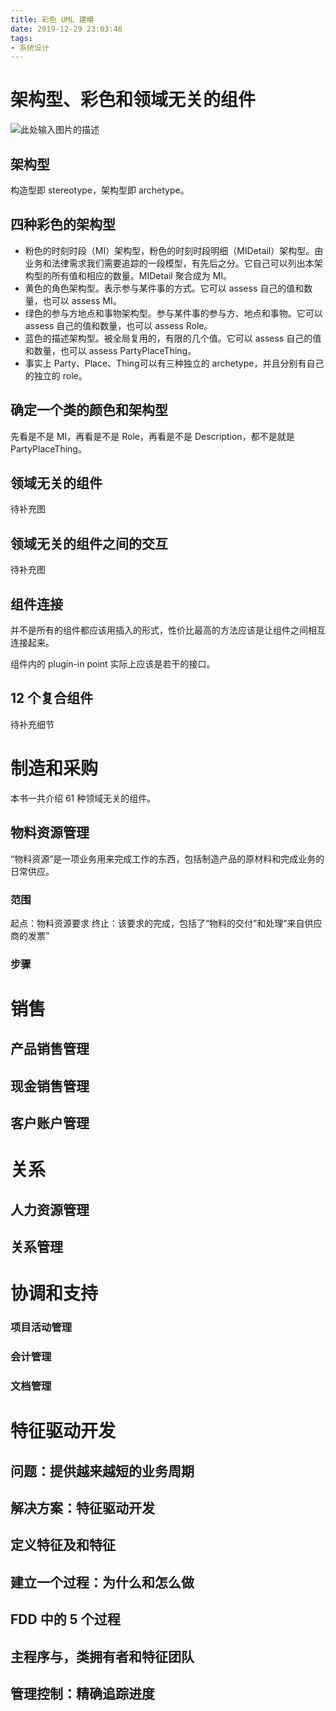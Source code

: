 ```yaml
---
title: 彩色 UML 建模
date: 2019-12-29 23:03:48
tags:
- 系统设计
---
```

# 架构型、彩色和领域无关的组件

![此处输入图片的描述][1]

## 架构型

构造型即 stereotype，架构型即 archetype。

## 四种彩色的架构型

 - 粉色的时刻时段（MI）架构型，粉色的时刻时段明细（MIDetail）架构型。由业务和法律需求我们需要追踪的一段模型，有先后之分。它自己可以列出本架构型的所有值和相应的数量。MIDetail 聚合成为 MI。
 - 黄色的角色架构型。表示参与某件事的方式。它可以 assess 自己的值和数量，也可以 assess MI。
 - 绿色的参与方地点和事物架构型。参与某件事的参与方、地点和事物。它可以 assess 自己的值和数量，也可以 assess Role。
 - 蓝色的描述架构型。被全局复用的，有限的几个值。它可以 assess 自己的值和数量，也可以 assess PartyPlaceThing。
 - 事实上 Party、Place、Thing可以有三种独立的 archetype，并且分别有自己的独立的 role。

## 确定一个类的颜色和架构型

先看是不是 MI，再看是不是 Role，再看是不是 Description，都不是就是 PartyPlaceThing。

## 领域无关的组件

待补充图

## 领域无关的组件之间的交互

待补充图

## 组件连接

并不是所有的组件都应该用插入的形式，性价比最高的方法应该是让组件之间相互连接起来。

组件内的 plugin-in point 实际上应该是若干的接口。

## 12 个复合组件

待补充细节

# 制造和采购

本书一共介绍 61 种领域无关的组件。

## 物料资源管理

“物料资源”是一项业务用来完成工作的东西，包括制造产品的原材料和完成业务的日常供应。

### 范围

起点：物料资源要求
终止：该要求的完成，包括了“物料的交付”和处理“来自供应商的发票”

### 步骤

# 销售

## 产品销售管理
## 现金销售管理
## 客户账户管理

# 关系

## 人力资源管理
## 关系管理

# 协调和支持

### 项目活动管理
### 会计管理
### 文档管理

# 特征驱动开发

## 问题：提供越来越短的业务周期
## 解决方案：特征驱动开发
## 定义特征及和特征
## 建立一个过程：为什么和怎么做
## FDD 中的 5 个过程
## 主程序与，类拥有者和特征团队
## 管理控制：精确追踪进度


 


  [1]: https://s2.ax1x.com/2019/12/29/lK880I.png
